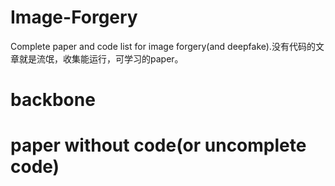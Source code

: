 # Image-Forgery
Complete paper and code list for image forgery(and deepfake).没有代码的文章就是流氓，收集能运行，可学习的paper。
# backbone

# paper without code(or uncomplete code)
